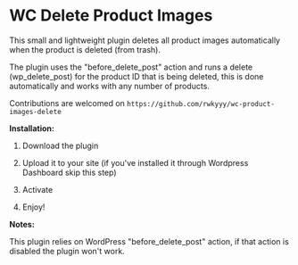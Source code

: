 # WC Delete Product Images
This small and lightweight plugin deletes all product images automatically when the product is deleted (from trash).

The plugin uses the "before_delete_post" action and runs a delete (wp_delete_post) for the product ID that is being deleted, this is done automatically and works with any number of products.

Contributions are welcomed on `https://github.com/rwkyyy/wc-product-images-delete`

**Installation:**

1. Download  the plugin

2. Upload it to your site (if you've installed it through Wordpress Dashboard skip this step)

3. Activate

4. Enjoy!

**Notes:** 

This plugin relies on WordPress "before_delete_post" action, if that action is disabled the plugin won't work.